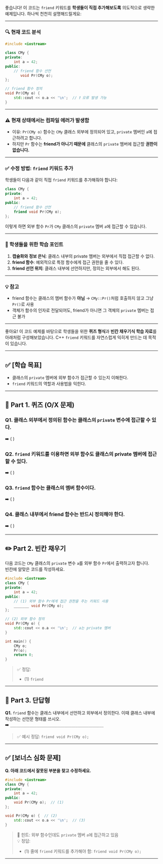 좋습니다! 이 코드는 `friend` 키워드를 **학생들이 직접 추가해보도록** 의도적으로 생략한 예제입니다. 하나씩 천천히 설명해드릴게요:

---

### 🔍 현재 코드 분석

```cpp
#include <iostream>

class CMy {
private:
    int a = 42;
public:
    // friend 함수 선언
       void Pr(CMy o);
};

// friend 함수 정의
void Pr(CMy o) {
    std::cout << o.a << '\n';  // ❗ 오류 발생 가능
}
```

---

### ⚠️ 현재 상태에서는 컴파일 에러가 발생함

- 이유: `Pr(CMy o)` 함수는 `CMy` 클래스 외부에 정의되어 있고, `private` 멤버인 `a`에 접근하려고 합니다.
- 하지만 `Pr` 함수는 **friend가 아니기 때문에** 클래스의 `private` 멤버에 접근할 **권한이 없습니다.**

---

### ✅ 수정 방법: `friend` 키워드 추가

학생들이 다음과 같이 직접 `friend` 키워드를 추가해줘야 합니다:

```cpp
class CMy {
private:
    int a = 42;
public:
    // friend 함수 선언
    friend void Pr(CMy o);
};
```

이렇게 하면 외부 함수 `Pr`가 `CMy` 클래스의 `private` 멤버 `a`에 접근할 수 있습니다.

---

### 🎯 학생들을 위한 학습 포인트

1. **캡슐화와 정보 은닉**: 클래스 내부의 private 멤버는 외부에서 직접 접근할 수 없다.
2. **friend 함수**: 예외적으로 특정 함수에게 접근 권한을 줄 수 있다.
3. **friend 선언 위치**: 클래스 내부에 선언하지만, 정의는 외부에서 해도 된다.

---

### 💡 참고

- friend 함수는 클래스의 멤버 함수가 **아님** → `CMy::Pr()`처럼 호출하지 않고 그냥 `Pr()`로 사용
- 객체가 함수의 인자로 전달되어도, friend가 아니면 그 객체의 `private` 멤버는 접근 불가

---

좋아요! 이 코드 예제를 바탕으로 학생들을 위한 **퀴즈 형식**과 **빈칸 채우기식 학습 자료**를 아래처럼 구성해보았습니다. C++ `friend` 키워드를 자연스럽게 익히게 만드는 데 목적이 있습니다.

---

## ✅ [학습 목표]
- 클래스의 `private` 멤버에 외부 함수가 접근할 수 있는지 이해한다.
- `friend` 키워드의 역할과 사용법을 익힌다.

---

## 🧠 Part 1. 퀴즈 (O/X 문제)

### Q1. 클래스 외부에서 정의된 함수는 클래스의 `private` 변수에 접근할 수 있다.  
➡️ (  )  

### Q2. `friend` 키워드를 이용하면 외부 함수도 클래스의 private 멤버에 접근할 수 있다.  
➡️ (  )  

### Q3. `friend` 함수는 클래스의 멤버 함수이다.  
➡️ (  )  

### Q4. 클래스 내부에서 friend 함수는 반드시 정의해야 한다.  
➡️ (  )

---

## ✏️ Part 2. 빈칸 채우기

다음 코드는 `CMy` 클래스의 `private` 변수 `a`를 외부 함수 `Pr`에서 출력하고자 합니다.  
빈칸에 알맞은 코드를 작성하세요.

```cpp
#include <iostream>
class CMy {
private:
    int a = 42;
public:
    // (1) 외부 함수 Pr에게 접근 권한을 주는 키워드 사용
    _______ void Pr(CMy o);
};

// (2) 외부 함수 정의
void Pr(CMy o) {
    std::cout << o.a << '\n';  // a는 private 멤버
}

int main() {
    CMy o;
    Pr(o);
    return 0;
}
```

> ✅ 정답:
> - (1) `friend`

---

## 💬 Part 3. 단답형

**Q1.** `friend` 함수는 클래스 내부에서 선언하고 외부에서 정의한다. 이때 클래스 내부에 작성하는 선언문 형태를 쓰시오.  
➡️ `___________________________________________`

> ✅ 예시 정답: `friend void Pr(CMy o);`

---

## ✅ [보너스 심화 문제]

**Q. 아래 코드에서 잘못된 부분을 찾고 수정하세요.**

```cpp
#include <iostream>
class CMy {
private:
    int a = 42;
public:
    void Pr(CMy o);  // (1)
};

void Pr(CMy o) {  // (2)
    std::cout << o.a << '\n';  // (3)
}
```

> 🔎 힌트: 외부 함수인데도 `private` 멤버 `a`에 접근하고 있음  
> 💡 정답:
> - (1) 줄에 `friend` 키워드를 추가해야 함: `friend void Pr(CMy o);`

---



